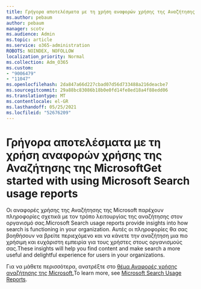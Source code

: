 ```yaml
---
title: Γρήγορα αποτελέσματα με τη χρήση αναφορών χρήσης της Αναζήτησης της Microsoft
ms.author: pebaum
author: pebaum
manager: scotv
ms.audience: Admin
ms.topic: article
ms.service: o365-administration
ROBOTS: NOINDEX, NOFOLLOW
localization_priority: Normal
ms.collection: Adm_O365
ms.custom:
- "9006479"
- "11047"
ms.openlocfilehash: 2da847a66d227cbad07d56d733488a216deacbe7
ms.sourcegitcommit: 29a88bc83086b18b0e0fd14fe8ed18a4f88edd06
ms.translationtype: MT
ms.contentlocale: el-GR
ms.lasthandoff: 05/25/2021
ms.locfileid: "52676209"
---
```

# <a name="get-started-with-using-microsoft-search-usage-reports"></a><span data-ttu-id="88e00-102">Γρήγορα αποτελέσματα με τη χρήση αναφορών χρήσης της Αναζήτησης της Microsoft</span><span class="sxs-lookup"><span data-stu-id="88e00-102">Get started with using Microsoft Search usage reports</span></span>

<span data-ttu-id="88e00-103">Οι αναφορές χρήσης της Αναζήτησης της Microsoft παρέχουν πληροφορίες σχετικά με τον τρόπο λειτουργίας της αναζήτησης στον οργανισμό σας.</span><span class="sxs-lookup"><span data-stu-id="88e00-103">Microsoft Search usage reports provide insights into how search is functioning in your organization.</span></span> <span data-ttu-id="88e00-104">Αυτές οι πληροφορίες θα σας βοηθήσουν να βρείτε περιεχόμενο και να κάνετε την αναζήτηση μια πιο χρήσιμη και ευχάριστη εμπειρία για τους χρήστες στους οργανισμούς σας.</span><span class="sxs-lookup"><span data-stu-id="88e00-104">These insights will help you find content and make search a more useful and delightful experience for users in your organizations.</span></span>

<span data-ttu-id="88e00-105">Για να μάθετε περισσότερα, ανατρέξτε στο [θέμα Αναφορές χρήσης αναζήτησης της Microsoft.](https://go.microsoft.com/fwlink/?linkid=2152048)</span><span class="sxs-lookup"><span data-stu-id="88e00-105">To learn more, see [Microsoft Search Usage Reports](https://go.microsoft.com/fwlink/?linkid=2152048).</span></span>
